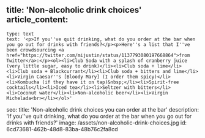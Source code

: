 title: 'Non-alcoholic drink choices'
article_content:
  -
    type: text
    text: '<p>If you''ve quit drinking, what do you order at the bar when you go out for drinks with friends?</p><p>Here''s a list that I''ve been crowdsourcing <a href="https://twitter.com/mijustin/status/1137793080197668864">from Twitter</a>:</p><ol><li>Club Soda with a splash of cranberry juice (very little sugar, easy to drink)</li><li>Club soda + lime</li><li>Club soda + Blackcurrant</li><li>Club soda + bitters and lime</li><li>Virgin Caesar''s [Bloody Mary] (I order them spicy)</li><li>Kombucha (if they have it on tap)&nbsp;</li><li>Spirit-free cocktails</li><li>Iced tea</li><li>Seltzer with bitters</li><li>Coconut water</li><li>Non-alcoholic beer</li><li>Virgin Michelada<br></li></ol>'
seo:
  title: 'Non-alcoholic drink choices you can order at the bar'
  description: 'If you''ve quit drinking, what do you order at the bar when you go out for drinks with friends?'
  image: /assets/non-alcoholic-drink-choices.jpg
id: 6cd73681-462b-48d8-83ba-48b76c2fa8cd
